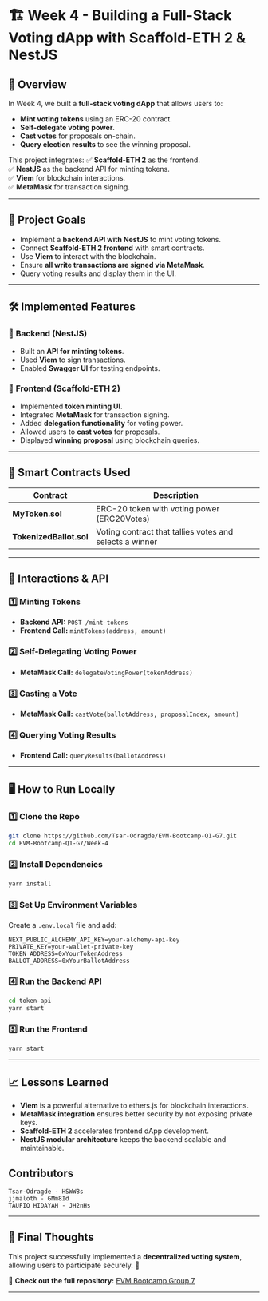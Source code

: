 # 🏗️ Week 4 - Building a Full-Stack Voting dApp with Scaffold-ETH 2 & NestJS

## 🚀 Overview
In Week 4, we built a **full-stack voting dApp** that allows users to:
- **Mint voting tokens** using an ERC-20 contract.
- **Self-delegate voting power**.
- **Cast votes** for proposals on-chain.
- **Query election results** to see the winning proposal.

This project integrates:
✅ **Scaffold-ETH 2** as the frontend.  
✅ **NestJS** as the backend API for minting tokens.  
✅ **Viem** for blockchain interactions.  
✅ **MetaMask** for transaction signing.  

---

## 🎯 **Project Goals**
- Implement a **backend API with NestJS** to mint voting tokens.
- Connect **Scaffold-ETH 2 frontend** with smart contracts.
- Use **Viem** to interact with the blockchain.
- Ensure **all write transactions are signed via MetaMask**.
- Query voting results and display them in the UI.

---

## 🛠️ **Implemented Features**
### 🔹 **Backend (NestJS)**
- Built an **API for minting tokens**.
- Used **Viem** to sign transactions.
- Enabled **Swagger UI** for testing endpoints.

### 🔹 **Frontend (Scaffold-ETH 2)**
- Implemented **token minting UI**.
- Integrated **MetaMask** for transaction signing.
- Added **delegation functionality** for voting power.
- Allowed users to **cast votes** for proposals.
- Displayed **winning proposal** using blockchain queries.

---

## 📜 **Smart Contracts Used**
| Contract          | Description |
|------------------|-------------|
| **MyToken.sol** | ERC-20 token with voting power (ERC20Votes) |
| **TokenizedBallot.sol** | Voting contract that tallies votes and selects a winner |

---

## 📡 **Interactions & API**
### 1️⃣ **Minting Tokens**
- **Backend API:** `POST /mint-tokens`
- **Frontend Call:** `mintTokens(address, amount)`

### 2️⃣ **Self-Delegating Voting Power**
- **MetaMask Call:** `delegateVotingPower(tokenAddress)`

### 3️⃣ **Casting a Vote**
- **MetaMask Call:** `castVote(ballotAddress, proposalIndex, amount)`

### 4️⃣ **Querying Voting Results**
- **Frontend Call:** `queryResults(ballotAddress)`

---

## 🖥️ **How to Run Locally**
### 1️⃣ Clone the Repo
```bash
git clone https://github.com/Tsar-Odragde/EVM-Bootcamp-Q1-G7.git
cd EVM-Bootcamp-Q1-G7/Week-4
```

### 2️⃣ Install Dependencies
```bash
yarn install
```

### 3️⃣ Set Up Environment Variables
Create a `.env.local` file and add:
```env
NEXT_PUBLIC_ALCHEMY_API_KEY=your-alchemy-api-key
PRIVATE_KEY=your-wallet-private-key
TOKEN_ADDRESS=0xYourTokenAddress
BALLOT_ADDRESS=0xYourBallotAddress
```

### 4️⃣ Run the Backend API
```bash
cd token-api
yarn start
```

### 5️⃣ Run the Frontend
```bash
yarn start
```

---

## 📈 **Lessons Learned**
- **Viem** is a powerful alternative to ethers.js for blockchain interactions.
- **MetaMask integration** ensures better security by not exposing private keys.
- **Scaffold-ETH 2** accelerates frontend dApp development.
- **NestJS modular architecture** keeps the backend scalable and maintainable.

## Contributors

    Tsar-Odragde - HSWW8s
    jjmaloth - GMm8Id
    TAUFIQ HIDAYAH - JH2nHs


---

## 🎯 **Final Thoughts**
This project successfully implemented a **decentralized voting system**, allowing users to participate securely. 🚀

🔗 **Check out the full repository:** [EVM Bootcamp Group 7](https://github.com/Tsar-Odragde/EVM-Bootcamp-Q1-G7)

---
